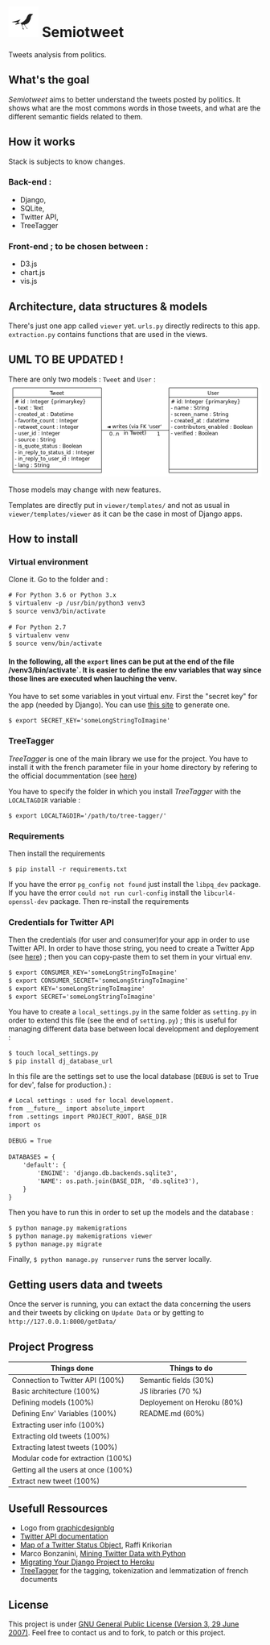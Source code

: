 # <img src="viewer/static/images/semiotweet.jpg" width="60" height="60" alt = "Logo"/> Semiotweet
Tweets analysis from politics.

## What's the goal

_Semiotweet_ aims to better understand the tweets posted by politics.
It shows what are the most commons words in those tweets, and what are the different semantic fields related to them.


## How it works
Stack is subjects to know changes.

### Back-end :
 - Django,
 - SQLite,
 - Twitter API,
 - TreeTagger

### Front-end ; to be chosen between :
 - D3.js
 - chart.js
 - vis.js

## Architecture, data structures & models

There's just one app called `viewer` yet. `urls.py` directly redirects to this app.
`extraction.py` contains functions that are used in the views.

## UML TO BE UPDATED !

There are only two models : `Tweet` and `User` :
![DataBase](UML.png)

Those models may change with new features.

Templates are directly put in `viewer/templates/` and not as usual in `viewer/templates/viewer` as it can be the case in most of Django apps.

## How to install

### Virtual environment

Clone it. Go to the folder and :

```
# For Python 3.6 or Python 3.x
$ virtualenv -p /usr/bin/python3 venv3
$ source venv3/bin/activate

# For Python 2.7
$ virtualenv venv
$ source venv/bin/activate
```

#### In the following, all the `export` lines can be put at the end of the file /venv3/bin/activate`. It is easier to define the env variables that way since those lines are executed when lauching the venv.

You have to set some variables in yout virtual env.
First the "secret key" for the app (needed by Django). You can use [this site](http://www.miniwebtool.com/django-secret-key-generator) to generate one.
```
$ export SECRET_KEY='someLongStringToImagine'
```

### TreeTagger

_TreeTagger_ is one of the main library we use for the project. You have to install it with the french parameter file in your home directory by refering to the official docummentation (see [here](http://www.cis.uni-muenchen.de/~schmid/tools/TreeTagger/))

You have to specify the folder in which you install _TreeTagger_ with the `LOCALTAGDIR` variable :
```
$ export LOCALTAGDIR='/path/to/tree-tagger/'
```

### Requirements
Then install the requirements
```
$ pip install -r requirements.txt
```
If you have the error `pg_config not found` just install the `libpq_dev` package.
If you have the error `could not run curl-config` install the `libcurl4-openssl-dev` package.
Then re-install the requirements

### Credentials for Twitter API
Then the credentials (for user and consumer)for your app in order to use Twitter API.
In order to have those string, you need to create a Twitter App (see [here](https://apps.twitter.com/app/13440041/show)) ; then you can copy-paste them to set them in your virtual env.
```
$ export CONSUMER_KEY='someLongStringToImagine'
$ export CONSUMER_SECRET='someLongStringToImagine'
$ export KEY='someLongStringToImagine'
$ export SECRET='someLongStringToImagine'
```

You have to create a `local_settings.py` in the same folder as `setting.py` in order to extend this file (see the end of `setting.py`) ; this is useful for managing different
data base between local development and deployement :
```
$ touch local_settings.py
$ pip install dj_database_url
```
In this file are the settings set to use the local database (`DEBUG` is set to True for dev', false for production.) :

```
# Local settings : used for local development.
from __future__ import absolute_import
from .settings import PROJECT_ROOT, BASE_DIR
import os

DEBUG = True

DATABASES = {
    'default': {
        'ENGINE': 'django.db.backends.sqlite3',
        'NAME': os.path.join(BASE_DIR, 'db.sqlite3'),
    }
}

```
Then you have to run this in order to set up the models and the database :
```
$ python manage.py makemigrations
$ python manage.py makemigrations viewer
$ python manage.py migrate
```
Finally, `$ python manage.py runserver` runs the server locally.

## Getting users data and tweets

Once the server is running, you can extact the data concerning the users and their tweets by clicking on `Update Data` or by getting to `http://127.0.0.1:8000/getData/`

## Project Progress

| Things done                                                         | Things to do                  |
| -------------                                                       | -------------                 |
| Connection to Twitter API (100%)                                    | Semantic fields (30%)         |
| Basic architecture (100%)                                           | JS libraries (70 %)           |
| Defining models (100%)                                              | Deployement on Heroku (80%)   |
| Defining Env' Variables (100%)                                      | README.md (60%)               |
| Extracting user info (100%)                                         ||
| Extracting old tweets (100%)                                        ||
| Extracting latest tweets (100%)                                     ||
| Modular code for extraction (100%)                                  ||
| Getting all the users at once (100%)                                ||
| Extract new tweet (100%)                                            || |


## Usefull Ressources

  - Logo from [graphicdesignblg](https://www.instagram.com/graphicdesignblg/ "graphicdesignblg on Instagram")
  - [Twitter API documentation](https://dev.twitter.com/ "Twitter API documentation")
  - [Map of a Twitter Status Object](http://www.slaw.ca/wp-content/uploads/2011/11/map-of-a-tweet-copy.pdf "Map of a Twitter Status"), Raffi Krikorian
  - Marco Bonzanini, [Mining Twitter Data with Python](https://marcobonzanini.com/2015/03/02/mining-twitter-data-with-python-part-1/ "Mining Twitter Data with Python")
  - [Migrating Your Django Project to Heroku](https://realpython.com/blog/python/migrating-your-django-project-to-heroku/ "Migrating Your Django Project to Heroku")
  - [TreeTagger](http://www.cis.uni-muenchen.de/~schmid/tools/TreeTagger/) for the tagging, tokenization and lemmatization of french documents

## License
  This project is under [GNU General Public License (Version 3, 29 June 2007)](https://github.com/jjerphan/semiotweet/blob/master/LICENSE).
  Feel free to contact us and to fork, to patch or this project.

